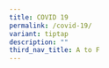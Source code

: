 ```yaml
---
title: COVID 19
permalink: /covid-19/
variant: tiptap
description: ""
third_nav_title: A to F
---
```

